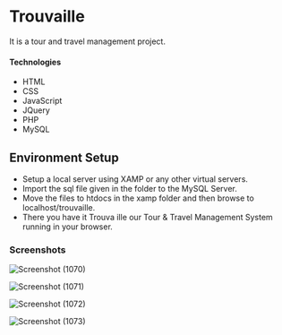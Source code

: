 # Trouvaille
It is a tour and travel management project.

#### Technologies

- HTML
- CSS
- JavaScript
- JQuery
- PHP
- MySQL

## Environment Setup

- Setup a local server using XAMP or any other virtual servers.
- Import the sql file given in the folder to the MySQL Server.
- Move the files to htdocs in the xamp folder and then browse to localhost/trouvaille.
- There you have it Trouva ille our Tour & Travel Management System running in your browser.

### Screenshots


![Screenshot (1070)](https://user-images.githubusercontent.com/111583166/233737202-e3ab11dc-8e0f-4102-99f7-e4312c98677a.png)

![Screenshot (1071)](https://user-images.githubusercontent.com/111583166/233737209-371f6d6a-d479-4c11-a434-6a0a341fe64a.png)

![Screenshot (1072)](https://user-images.githubusercontent.com/111583166/233737216-28913a52-8834-45e5-89bd-a8a648c393f1.png)

![Screenshot (1073)](https://user-images.githubusercontent.com/111583166/233737220-2d36a36c-73fb-403d-9625-d98ac606e572.png)
